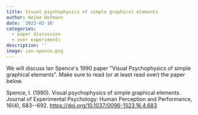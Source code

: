 ```yaml
---
title: Visual psychophysics of simple graphical elements
author: Heike Hofmann
date: '2023-02-16'
categories:
  - paper discussion
  - user experiments
description: ''
image: ian-spence.png
---
```

We will discuss Ian Spence's 1990 paper "Visual Psychophysics of simple graphical elements".
Make sure to read (or at least read over) the paper below. 
 

Spence, I. (1990). Visual psychophysics of simple graphical elements. Journal of Experimental Psychology: Human Perception and Performance, 16(4), 683--692. https://doi.org/10.1037/0096-1523.16.4.683